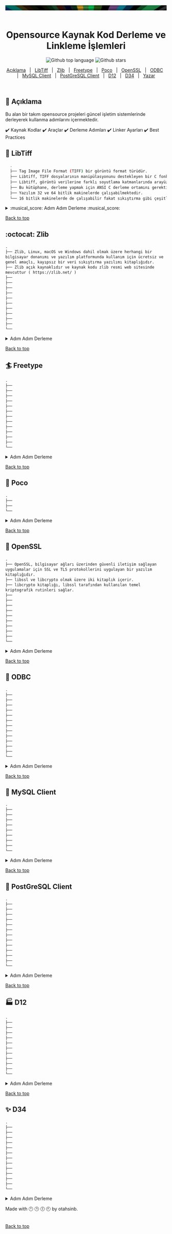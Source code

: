 
<div class="cat" id="top"> 
  <img src="./img_s.png" alt="cizgimmm">
  &#xa0;
</div>
<h1 align="center">Opensource Kaynak Kod Derleme ve Linkleme İşlemleri</h1>

<p align="center">
  <img alt="Github top language" src="https://img.shields.io/github/languages/top/otahsinb/BUILDING-OPENSOURCECODE">
  <img alt="Github stars" src="https://img.shields.io/github/stars/otahsinb/BUILDING-OPENSOURCECODE" />
</p>


<p align="center">
  <a href="#dart-açıklama">Açıklama</a> &#xa0; | &#xa0; 
  <a href="#sparkler-libtiff">LibTiff</a> &#xa0; | &#xa0;
  <a href="#octocat-zlib">Zlib</a> &#xa0; | &#xa0;
  <a href="#surfer-freetype">Freetype</a> &#xa0; | &#xa0;
  <a href="#dizzy-poco">Poco</a> &#xa0; | &#xa0;
  <a href="#art-openssl">OpenSSL</a> &#xa0; | &#xa0;
  <a href="#twisted_rightwards_arrows-odbc">ODBC</a> &#xa0; | &#xa0;
  <a href="#fish_cake-mysql-client">MySQL Client</a> &#xa0; | &#xa0;
  <a href="#dvd-postgresql-client">PostGreSQL Client</a> &#xa0; | &#xa0;
  <a href="#factory-d12">D12</a> &#xa0; | &#xa0;
  <a href="#sparkles-d34">D34</a> &#xa0; | &#xa0;
  <a href="https://github.com/otahsinb" target="_blank">Yazar</a>
</p>

<br>

## :dart: Açıklama ##

 Bu alan bir takım opensource projeleri güncel işletim sistemlerinde derleyerek kullanma adımlarını içermektedir.
 
:heavy_check_mark: Kaynak Kodlar :heavy_check_mark: Araçlar :heavy_check_mark: Derleme Adımları :heavy_check_mark: Linker Ayarları :heavy_check_mark: Best Practices

## :sparkler: LibTiff ##
 
  ```sh
    .
    ├── Tag Image File Format (TIFF) bir görüntü format türüdür.
    ├── Libtiff, TIFF dosyalarının manipülasyonunu destekleyen bir C fonksiyonları kümesidir (bir kütüphanedir).
    ├── Libtiff, görüntü verilerine farklı soyutlama katmanlarında arayüzler sağlar. 
    ├── Bu kütüphane, derleme yapmak için ANSI C derleme ortamını gerektirir ve kullanım için de bir ANSI C ortamını varsayar.
    ├── Yazılım 32 ve 64 bitlik makinelerde çalışabilmektedir.
    └── 16 bitlik makinelerde de çalışabilir fakat sıkıştırma gibi çeşitli yetenekler kısıtlanmış olacaktır.
  
  ```

<details>
  <summary> :musical_score: Adım Adım Derleme :musical_score: </summary> <br />
   
  |:musical_score:|   Linkten (http://www.libtiff.org/) Kaynak Kodları İndiriniz...🡓🡓🡓    |
  | ------- | --- |
  
  |:musical_score:|   Microsoft Visual Studio C++ 2022 kurulumunu yapınız.    |
  | ------- | --- |
  
  |:musical_score:|   Zip veya Tar.gz olarak indirilen LibTiff dosyasını WinRar benzeri bir yardımcı program ile açılarak extract ediniz. |
  | ------- | --- |
  
  |:musical_score:|   ' x64 Native Tools Command Prompt for VS 2022 ' programı açılarak  LibTiff'in açıldığı klasöre komut satırından gidilir. |
  | ------- | --- |
  | :musical_score: | Bu alanda <code style="color : fuchsia">BuildFolder\tiff-4.5.0</code> açılacaktır. |

  |:musical_score:|   ' x64 Native Tools Command Prompt for VS 2022 ' içinden aşağıdaki komutlar sırası ile çağrılır.🡓🡓🡓 |
  | ------- | --- |
  |         |  :arrow_forward:  ``` mkdir buildx86 ``` |
  |         |  :arrow_forward:  ``` cd buildx86 ``` |
  |         |  :arrow_forward:  ``` cmake .. ``` |
  |         |  :arrow_forward:  ``` cmake --build . --config Release ``` |
  
  |:musical_score:| Yukarıdaki komutlar ile build tree oluşturuldu ve ```buildx86\libtiff\Debug``` alanında lib ve dll uzantılı dosyalar üretildi. |
  | ------- | --- |
  |:musical_score:| ```BuildFolder\tiff-4.5.0\demo``` alanına *lib* ve *include* isimli klasörler açınız. |
  |:musical_score:| ```buildx86\libtiff\Debug``` alanındaki dosyalarını *lib* klasörünün içine kopyalayınız.|
  |:musical_score:| ```BuildFolder\tiff-4.5.0\libtiff``` içindeki dosyalarını *include* klasörünün içine kopyalayınız.|
  |:musical_score:| ```BuildFolder\tiff-4.5.0\out\build\x64-Debug\libtiff``` içindeki *tif_config.h* ve *tiffconf.h* isimli dosyaları *include* klasörünün içine kopyalayınız.|
  |:musical_score:|  Windows geliştirme ortamı için derleme işlemi tamamlanmıştır. |
  
  |:musical_score:|  Programın çalışmasını kontrol etmek için ```BuildFolder\tiff-4.5.0\demo\demo.cxx``` isimli bir dosya açınız . |
  | ------- | --- |
  |:musical_score:|  Aşağıdaki kodu kopyalayarak *demo.cxx* dosyası içine koyunuz. |
  
  ```c
#include <stdio.h>
#include "tiffio.h"

int main(int argc, const char* argv[])
{
    if (argc < 2) {
        printf("Usage: demo [TIFF file]\n");
        return 0;
    }
    const char* pszImageFile = argv[1];
    TIFF* tif = TIFFOpen(pszImageFile, "r");
    if (tif) {
        uint32 imageWidth, imageLength;
        uint16 compression;
        TIFFGetField(tif, TIFFTAG_IMAGEWIDTH, &imageWidth);
        TIFFGetField(tif, TIFFTAG_IMAGELENGTH, &imageLength);
        TIFFGetField(tif, TIFFTAG_COMPRESSION, &compression);
        printf("imageWidth %d, imageLength %d \n\n", imageWidth, imageLength);
        switch(compression) {
            case COMPRESSION_LZW:
                printf("COMPRESSION_LZW \n\n");
                break;
            case COMPRESSION_OJPEG:
                printf("COMPRESSION_OJPEG \n\n");
                break;
            case COMPRESSION_JPEG:
                printf("COMPRESSION_JPEG \n\n");
                break;
        }
        TIFFClose(tif);
    }
    return 0;
}
  ```
                 
  |:musical_score:|  Yukarıdaki kodun derlendiğini görmek için ```BuildFolder\tiff-4.5.0\demo\CMakeLists.txt``` isimli bir dosya açınız . |
  | ------- | --- |
  |:musical_score:|  Aşağıdaki kodu kopyalayarak *CMakeLists.txt* dosyası içine koyunuz. |

  ```c
  cmake_minimum_required (VERSION 2.6)
  project (demo)
  MESSAGE( STATUS "PROJECT_NAME: " ${PROJECT_NAME} )
                 
  link_directories("${PROJECT_SOURCE_DIR}/lib") 
  include_directories("${PROJECT_SOURCE_DIR}/include/")
                 
  # Add the executable
  add_executable(demo demo.cxx)
  target_link_libraries (demo "tiff")
  add_custom_command(TARGET demo POST_BUILD 
          COMMAND ${CMAKE_COMMAND} -E copy_if_different
          "${PROJECT_SOURCE_DIR}/lib/tiff.dll"              
          $<TARGET_FILE_DIR:demo>)
  ```
  
  
  |:musical_score:|  Developer Command Promptta ```BuildFolder\tiff-4.5.0\demo``` alanına gelerek aşağıdaki komutları sıra ile çalıştırınız. |
  | ------- | --- |
  |         |  :arrow_forward: ``` mkdir build ``` |
  |         |  :arrow_forward: ``` cd build ``` |
  |         |  :arrow_forward:  ``` cmake .. ``` |
  |         |  :arrow_forward:  ``` cmake --build . ``` |

  
  |:musical_score:|   **demo.exe** dosyasının olduğu klasör yolu gösterilerek aşağıdaki komutu örnek görüntülerde deneyiniz.  |
  | ------- | --- |
  |        |  :arrow_forward:   ``` BuildFolder\tiff-4.5.0\demo\build\Debug\demo.exe BuildFolder\tiff-4.5.0\demo\with_color_table.tif ``` |
  | Çıktı: |  imageWidth 162, imageLength 150 |
  |        |  :arrow_forward:  ``` BuildFolder\tiff-4.5.0\demo\build\Debug\demo.exe BuildFolder\tiff-4.5.0\demo\rgb_with_mask.tif ``` |
  | Çıktı: | ![rgb_with_mask tif](./img/result_rgb_with_mask.tif.JPG)   |
  |:musical_score:|   Projenizin external alanına yukarıdaki *lib* ve *include* klasörlerini eklediğinizde kullanıma hazırdır.  |
         
</details>


<a href="#top">Back to top</a>

## :octocat: Zlib ##

    .
    ├── Zlib, Linux, macOS ve Windows dahil olmak üzere herhangi bir bilgisayar donanımı ve yazılım platformunda kullanım için ücretsiz ve genel amaçlı, kayıpsız bir veri sıkıştırma yazılımı kitaplığıdır.
    ├── Zlib açık kaynaklıdır ve kaynak kodu zlib resmi web sitesinde mevcuttur ( https://zlib.net/ )
    ├── 
    ├── 
    ├── 
    ├── 
    ├── 
    ├── 
    ├── 
    ├── 
    ├── 
    ├── 
    └── 


<details>
  
  <summary> Adım Adım Derleme </summary> <br />
  
  |:musical_score:|   zlib kaynak paketini (zlib-1.2.12.tar.gz) indirin ve C:\local\src gibi yerel dizine açın.   |
  | ------- | --- |
  
  
  |:musical_score:|   ' x64 Native Tools Command Prompt for VS 2022 ' programı açın ve  dizini C:\local\src\zlib-1.2.12 olarak değiştirin.  |
  | ------- | --- |
  |:musical_score:| ![zlib-chng-pth JPG](./img/zlib-chng-pth.JPG)    |
  
  |:musical_score:|   Ardından, zlib kitaplıklarını oluşturmak için  nmake komutunu çalıştırın.   |
  | ------- | --- |
  |         |  :arrow_forward: ``` nmake /f win32/Makefile.msc ``` |
  |:musical_score:| ![zlib-make-rslts JPG](./img/zlib-make-rslts.JPG)    |
  
  |:musical_score:|   Aşağıdaki dosyalar C:\local\src\zlib-1.2.12 dizininde oluşturulacaktır .   |
  | ------- | --- |
  |:musical_score:|   zlib.lib: Bir zlib statik kitaplığı  |
  |:musical_score:|   zlib.pdb: zlib.lib'in bir program veritabanı dosyası  |
  |:musical_score:|   zdll.lib:  zlib1.dll dosyasını içe aktarma kitaplığı  |
  |:musical_score:|   zlib1.dll: Paylaşılan bir zlib kitaplığı  |
  |:musical_score:|   zlib1.pdb: zlib1.dll'nin bir program veritabanı   |
  |:musical_score:| ![zlib-outs JPG](./img/zlib-outs.JPG)    |
  
  
  |:musical_score:|    zlib başlık dosyaları ve kitaplık dosyaları yeni zlib klasörüne kopyalanacaktır. Öncelikle, zlib dosyaları için C:\local\zlib gibi yeni bir klasör oluşturun .   |
  | ------- | --- |
  |:musical_score:| ![zlib-fldrs JPG](./img/zlib-fldrs.JPG)    |
  
  
  
  |:musical_score:|   Ardından, zlib.h ve zconf.h dosyalarını C:\local\src\zlib-1.2.12 konumundan C:\local\zlib\include konumuna kopyalayın    |
  | ------- | --- |
  |:musical_score:| ![zlib-zconf-h JPG](./img/zlib-zconf-h.JPG)    |
  
  
  |:musical_score:|   Son olarak, zlib kitaplık dosyalarını C:\local\src\zlib-1.2.12 konumundan C:\local\zlib\lib dizinine kopyalayın.   |
  | ------- | --- |
  |:musical_score:| ![zlib-libs JPG](./img/zlib-libs.JPG)    |
  
  
  |:musical_score:|   Bu noktada, zlib kütüphane dosyaları düzgün bir şekilde oluşturulmuştur.    |
  | ------- | --- |
  
  
  
 
</details>


<a href="#top">Back to top</a>

## :surfer: Freetype ##

    .
    ├── 
    ├── 
    ├── 
    ├── 
    ├── 
    ├── 
    ├── 
    ├── 
    ├── 
    ├── 
    ├── 
    ├── 
    └── 


<details>
  
  <summary> Adım Adım Derleme </summary> <br />
  
  :musical_score: Kaynak Kodları (Aşağıdaki Linkten Kaynak Kodları İndiriniz...🡓🡓🡓)
   
</details>


<a href="#top">Back to top</a>

## :dizzy: Poco ##

    .
    ├── 
    ├── 
    └── 


<details>
  
  <summary> Adım Adım Derleme </summary> <br />
  
  :musical_score: Kaynak Kodları (Aşağıdaki Linkten Kaynak Kodları İndiriniz...🡓🡓🡓)
   
</details>

<a href="#top">Back to top</a>

## :art: OpenSSL ##

    .
    ├── OpenSSL, bilgisayar ağları üzerinden güvenli iletişim sağlayan uygulamalar için SSL ve TLS protokollerini uygulayan bir yazılım kitaplığıdır.
    ├── libssl ve libcrypto olmak üzere iki kitaplık içerir.
    ├── libcrypto kitaplığı, libssl tarafından kullanılan temel kriptografik rutinleri sağlar.
    ├── 
    ├── 
    ├── 
    ├── 
    ├── 
    ├── 
    ├── 
    ├── 
    ├── 
    └── 


<details>
  
  <summary> Adım Adım Derleme </summary> <br />
  
   |:musical_score:|   OpenSSL açık kaynaktır ve kaynak kodu OpenSSL resmi web sitesinde mevcuttur ( https://www.openssl.org )   |
  | ------- | --- |
  
  |:musical_score:|   OpenSSL kaynak paketini ( openssl-1.1.1o.tar.gz ) indirin ve C:\local\src gibi yerel dizine açın.    |
  | ------- | --- |
  
  |:musical_score:|    Strawberry Perl kurulur (https://strawberryperl.com/) : Microsoft Windows için bir perl ortamı (OpenSSL oluşturmak için gereklidir)   |
  | ------- | --- |
  
  |:musical_score:|    Netwide Assembler (NASM) kurulur (https://www.nasm.us/) : x86 CPU mimarisi için bir derleyici (OpenSSL oluşturmak için gereklidir)   |
  | ------- | --- |
  
  |:musical_score:|    Perl ve NASM dizini Path ortam değişkenine eklenmelidir. |
  | ------- | --- |
  |:musical_score:| ![openssl-env-vars JPG](./img/openssl-env-vars.JPG)    |
  
  |:musical_score:|   ' x64 Native Tools Command Prompt for VS 2022 ' programı açılır ve aşağıdaki komutlar sırası ile çağrılır.  |
  | ------- | --- |
  |         |  :arrow_forward: ``` perl -v ``` |
  |         |  :arrow_forward: ``` ... ``` |
  |         |  :arrow_forward:  ``` nasm -v ``` |
  |:musical_score:| ![perl-setts JPG](./img/perl-setts.JPG)    |
  
  |:musical_score:|    Önceki adımlarda, tüm dosyalar openssl-1.1.1.o dizinine çıkarılmıştı. Dizininizi C:\local\src\ openssl-1.1.1.o olarak değiştirin    |
  | ------- | --- |
  |:musical_score:| ![perl-setts-chng-pths JPG](./img/perl-setts-chng-pths.JPG)    |
  
  |:musical_score:|   Ardından, OpenSSL kaynak paketini yapılandırmak için  config komutunu çalıştırın.    |
  | ------- | --- |
  |         |  :arrow_forward: ``` perl Configure VC-WIN64A --prefix=c:\local\openssl1.1.1 ``` |
  |:musical_score:| ![perl-setts-success JPG](./img/perl-setts-success.JPG)    |
  
  |:musical_score:|   OpenSSL kitaplıklarını (libcrypto ve libssl) ve OpenSSL ikilisini (openssl) oluşturmak için  nmake komutunu çalıştırın .    |
  | ------- | --- |
  |         |  :arrow_forward: ``` nmake ``` |
  |:musical_score:| ![open-ssl-nmake JPG](./img/open-ssl-nmake.JPG)    |
  
  
  |:musical_score:|    lib, dll, exe uzantılı çıktılar aşağıdaki gibi olacaktır.   |
  | ------- | --- |
  |:musical_score:| ![open-ssl-outs JPG](./img/open-ssl-outs.JPG)    |
  
  |:musical_score:|   Son olarak makineye OpenSSL kurmak için  “ nmake install ” komutunu çalıştırın.    |
  | ------- | --- |
  |         |  :arrow_forward: ``` nmake install ``` |
  
  |:musical_score:|   Kitaplıklar C:\local\openssl1.1.1\lib ve C:\local\openssl1.1.1\bin dizinindedir ve OpenSSL ikili dosyası C:\local\openssl1.1.1\bin dizinindedir.     |
  | ------- | --- |
  |:musical_score:| ![open-ssl-folders JPG](./img/open-ssl-folders.JPG)    |
  
   
</details>


<a href="#top">Back to top</a>


## :twisted_rightwards_arrows: ODBC ##

    .
    ├── 
    ├── 
    ├── 
    ├── 
    ├── 
    ├── 
    ├── 
    ├── 
    ├── 
    ├── 
    ├── 
    ├── 
    └── 



<details>
  
  <summary> Adım Adım Derleme </summary> <br />
  
  :musical_score: Kaynak Kodları (Aşağıdaki Linkten Kaynak Kodları İndiriniz...🡓🡓🡓)

  
</details>


<a href="#top">Back to top</a>


## :fish_cake: MySQL Client ##

    .
    ├── 
    ├── 
    ├── 
    ├── 
    ├── 
    ├── 
    ├── 
    ├── 
    └── 
    

<details>
  
  <summary> Adım Adım Derleme </summary> <br />
  
  :musical_score: Kaynak Kodları (Aşağıdaki Linkten Kaynak Kodları İndiriniz...🡓🡓🡓)
  ```sh
  https://hackingcpp.com/cpp/cheat_sheets.html
  ```
  
</details>
  
<a href="#top">Back to top</a>

## :dvd: PostGreSQL Client ##

    .
    ├── 
    ├── 
    ├── 
    ├── 
    ├── 
    ├── 
    ├── 
    ├── 
    ├── 
    ├── 
    ├── 
    ├── 
    └── 


<details>
  
  <summary> Adım Adım Derleme </summary> <br />
  
  :musical_score: Kaynak Kodları (Aşağıdaki Linkten Kaynak Kodları İndiriniz...🡓🡓🡓)
  ```sh
  https://hackingcpp.com/cpp/cheat_sheets.html
  ```
  
</details>


<a href="#top">Back to top</a>

## :factory: D12 ##

    .
    ├── 
    ├── 
    ├── 
    ├── 
    ├── 
    ├── 
    ├── 
    ├── 
    ├── 
    ├── 
    └── 


<details>
  
  <summary> Adım Adım Derleme </summary> <br />
  
  :musical_score: Kaynak Kodları (Aşağıdaki Linkten Kaynak Kodları İndiriniz...🡓🡓🡓)
  ```sh
  https://hackingcpp.com/cpp/cheat_sheets.html
  ```
  
</details>

<a href="#top">Back to top</a>

## :sparkles: D34 ##

    .
    ├── 
    ├── 
    ├── 
    ├── 
    ├── 
    ├── 
    ├── 
    ├── 
    ├── 
    ├── 
    ├── 
    ├── 
    └── 


<details>
  
  <summary> Adım Adım Derleme </summary> <br />
  
  :musical_score: Kaynak Kodları (Aşağıdaki Linkten Kaynak Kodları İndiriniz...🡓🡓🡓)
  ```sh
  https://hackingcpp.com/cpp/cheat_sheets.html
  ```
  
</details>

Made with :clock12: :clock3:  :clock6:  :clock9: by otahsinb.\
&#xa0;

<a href="#top">Back to top</a>

